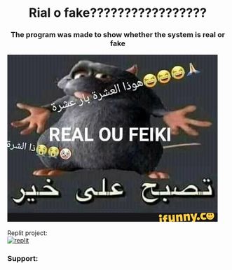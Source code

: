 <h1 align="center">Rial o fake?????????????????</h1>
<h3 align="center">The program was made to show whether the system is real or fake</h3>
<img src="rial o fake.webp"></img>
<p>
  Replit project:
  <br>
  <a href="https://replit.com/@Haft/Real-ou-Feiki?v=1" target="_blank" rel="noreferrer"> <img src="https://external-content.duckduckgo.com/iu/?u=https%3A%2F%2Freplit.com%2Fpublic%2Fimages%2Fsm.png&f=1&nofb=1" alt="replit" width="40" height="40"></img> </a>
</p>
<h3>Support: </h3>
